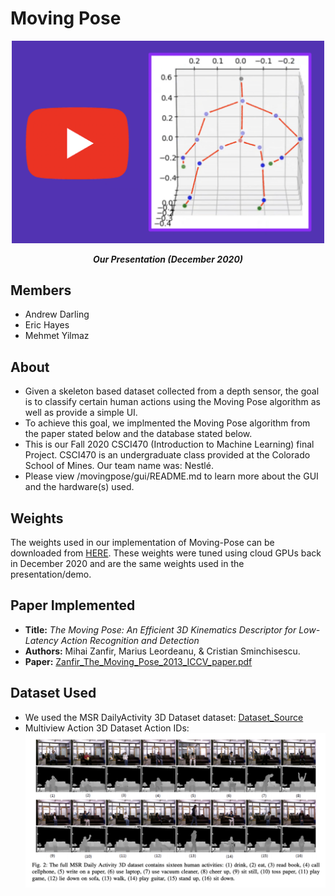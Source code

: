 # Moving Pose

<p align="center">
  <a href="https://www.youtube.com/watch?v=pX5QDDYOHjU" title="Project's Presentation">
    <img src="./assets/thumbnail.png" width="500">
  </a>
</p>
<p align="center"><em><strong>Our Presentation (December 2020)</strong></em></p>

## Members

- Andrew Darling
- Eric Hayes
- Mehmet Yilmaz

## About

- Given a skeleton based dataset collected from a depth sensor, the goal is to classify certain human actions using the Moving Pose algorithm as well as provide a simple UI.
- To achieve this goal, we implmented the Moving Pose algorithm from the paper stated below and the database stated below.
- This is our Fall 2020 CSCI470 (Introduction to Machine Learning) final Project. CSCI470 is an undergraduate class provided at the Colorado School of Mines. Our team name was: Nestlé.
- Please view /movingpose/gui/README.md to learn more about the GUI and the hardware(s) used.

## Weights

The weights used in our implementation of Moving-Pose can be downloaded from [HERE](https://github.com/MehmetMHY/moving-pose/releases/tag/weights). These weights were tuned using cloud GPUs back in December 2020 and are the same weights used in the presentation/demo.

## Paper Implemented

- **Title:** _The Moving Pose: An Efficient 3D Kinematics Descriptor for Low-Latency Action Recognition and Detection_
- **Authors:** Mihai Zanfir, Marius Leordeanu, & Cristian Sminchisescu.
- **Paper:** [Zanfir_The_Moving_Pose_2013_ICCV_paper.pdf](https://openaccess.thecvf.com/content_iccv_2013/papers/Zanfir_The_Moving_Pose_2013_ICCV_paper.pdf)

## Dataset Used

- We used the MSR DailyActivity 3D Dataset dataset: [Dataset_Source](https://wangjiangb.github.io/my_data.html)
- Multiview Action 3D Dataset Action IDs:
  <img width="701" alt="3" src="./assets/ma3da_ids.png">

